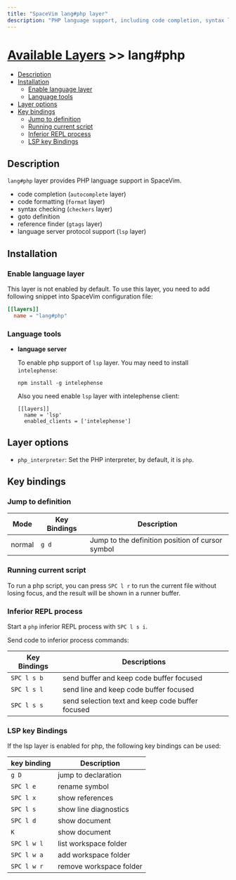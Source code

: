 ```yaml
---
title: "SpaceVim lang#php layer"
description: "PHP language support, including code completion, syntax lint and code runner"
---
```


# [Available Layers](../../) >> lang#php

<!-- vim-markdown-toc GFM -->

- [Description](#description)
- [Installation](#installation)
  - [Enable language layer](#enable-language-layer)
  - [Language tools](#language-tools)
- [Layer options](#layer-options)
- [Key bindings](#key-bindings)
  - [Jump to definition](#jump-to-definition)
  - [Running current script](#running-current-script)
  - [Inferior REPL process](#inferior-repl-process)
  - [LSP key Bindings](#lsp-key-bindings)

<!-- vim-markdown-toc -->

## Description

`lang#php` layer provides PHP language support in SpaceVim.

- code completion (`autocomplete` layer)
- code formatting (`format` layer)
- syntax checking (`checkers` layer)
- goto definition
- reference finder (`gtags` layer)
- language server protocol support (`lsp` layer)

## Installation

### Enable language layer

This layer is not enabled by default. To use this layer, you need to add following
snippet into SpaceVim configuration file:

```toml
[[layers]]
  name = "lang#php"
```
### Language tools

- **language server**

  To enable php support of `lsp` layer. You may need to install `intelephense`:

  ```
  npm install -g intelephense
  ```

  Also you need enable `lsp` layer with intelephense client:

  ```
  [[layers]]
    name = 'lsp'
    enabled_clients = ['intelephense']
  ```

## Layer options

- `php_interpreter`: Set the PHP interpreter, by default, it is `php`.

## Key bindings

### Jump to definition

| Mode   | Key Bindings | Description                                      |
| ------ | ------------ | ------------------------------------------------ |
| normal | `g d`        | Jump to the definition position of cursor symbol |

### Running current script

To run a php script, you can press `SPC l r` to run the current file without losing focus,
and the result will be shown in a runner buffer.

### Inferior REPL process

Start a `php` inferior REPL process with `SPC l s i`.

Send code to inferior process commands:

| Key Bindings | Descriptions                                     |
| ------------ | ------------------------------------------------ |
| `SPC l s b`  | send buffer and keep code buffer focused         |
| `SPC l s l`  | send line and keep code buffer focused           |
| `SPC l s s`  | send selection text and keep code buffer focused |

### LSP key Bindings

If the lsp layer is enabled for php, the following key bindings can
be used:

| key binding | Description             |
| ----------- | ----------------------- |
| `g D`       | jump to declaration |
| `SPC l e`   | rename symbol           |
| `SPC l x`   | show references         |
| `SPC l s`   | show line diagnostics   |
| `SPC l d`   | show document           |
| `K`         | show document           |
| `SPC l w l` | list workspace folder   |
| `SPC l w a` | add workspace folder    |
| `SPC l w r` | remove workspace folder |
